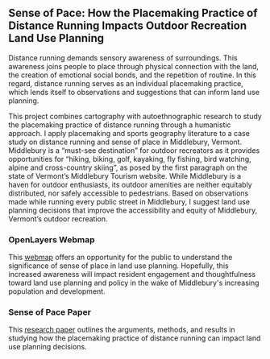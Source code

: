 ## Sense of Pace: How the Placemaking Practice of Distance Running Impacts Outdoor Recreation Land Use Planning


Distance running demands sensory awareness of surroundings. This awareness joins people to place through physical connection with the land, the creation of emotional social bonds, and the repetition of routine. In this regard, distance running serves as an individual placemaking practice, which lends itself to observations and suggestions that can inform land use planning.  

This project combines cartography with autoethnographic research to study the placemaking practice of distance running through a humanistic approach. I apply placemaking and sports geography literature to a case study on distance running and sense of place in Middlebury, Vermont. Middlebury is a “must-see destination” for outdoor recreators as it provides opportunities for “hiking, biking, golf, kayaking, fly fishing, bird watching, alpine and cross-country skiing”, as posed by the first paragraph on the state of Vermont’s Middlebury Tourism website. While Middlebury is a haven for outdoor enthusiasts, its outdoor amenities are neither equitably distributed, nor safely accessible to pedestrians. Based on observations made while running every public street in Middlebury, I suggest land use planning decisions that improve the accessibility and equity of Middlebury, Vermont’s outdoor recreation.  

### OpenLayers Webmap  
This [webmap](https://Mistaya-Smith.github.io/Map/index.html) offers an opportunity for the public to understand the significance of sense of place in land use planning. Hopefully, this increased awareness will impact resident engagement and thoughtfulness toward land use planning and policy in the wake of Middlebury's increasing population and development.

### Sense of Pace Paper
This [research paper](https://Mistaya-Smith.github.io/Paper/SenseofPacePaper.pdf) outlines the arguments, methods, and results in studying how the placemaking practice of distance running can impact land use planning decisions.  
